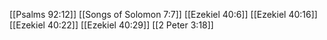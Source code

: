 [[Psalms 92:12]]
[[Songs of Solomon 7:7]]
[[Ezekiel 40:6]]
[[Ezekiel 40:16]]
[[Ezekiel 40:22]]
[[Ezekiel 40:29]]
[[2 Peter 3:18]]
